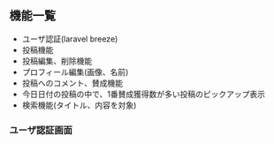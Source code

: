 ## 機能一覧
- ユーザ認証(laravel breeze)
- 投稿機能
 - 投稿編集、削除機能
- プロフィール編集(画像、名前)
- 投稿へのコメント、賛成機能
- 今日日付の投稿の中で、1番賛成獲得数が多い投稿のピックアップ表示
- 検索機能(タイトル、内容を対象)

### ユーザ認証画面












